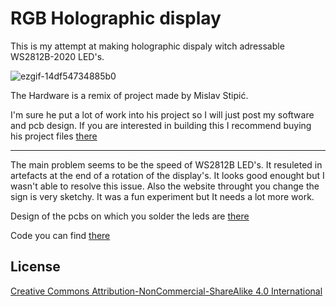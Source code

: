 # RGB Holographic display

This is my attempt at making holographic dispaly witch adressable WS2812B-2020 LED's.

![ezgif-14df54734885b0](https://github.com/onikw/hol/blob/main/gifs/gif1.gif)


The Hardware is a remix of project made by Mislav Stipić.

I'm sure he put a lot of work into his project so I will just post my software and pcb design.
If you are interested in building this I recommend buying his project files [there](https://www.etsy.com/pl/listing/1542571614/hologram-orbiter-arduino-diy-cyfrowy?etsrc=sdt&utm_source=Copy&utm_medium=ListingManager&utm_campaign=Share&utm_term=so.lmsm&share_time=1694032537052)

---

The main problem seems to be the speed of WS2812B LED's. It resuleted in artefacts at the end of a rotation of the display's. 
It looks good enought but I wasn't able to resolve this issue. 
Also the website throught you change the sign is very sketchy.
It was a fun experiment but It needs a lot more work.

Design of the pcbs on which you solder the leds are [there](/PCBs)

Code you can find [there](/Code)

## License
[Creative Commons Attribution-NonCommercial-ShareAlike 4.0 International](https://creativecommons.org/licenses/by-nc-sa/4.0/)

